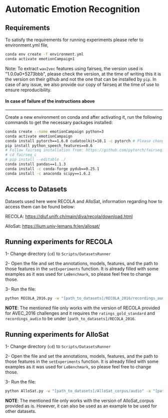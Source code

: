 # Automatic Emotion Recognition

## Requirements

To satisfy the requirements for running experiments please refer to environment.yml file,

```bash
conda env create -f environment.yml
conda activate emotionCampaign1
```

Note: To extract `wav2vec` features using fairseq, the version used is "1.0.0a0+5273bbb", please check the version, at the time of writing this it is the version on their github and not the one that can be installed by `pip`. In case of any issue, we also provide our copy of fairseq at the time of use to ensure reproducibility.

#### In case of failure of the instructions above

---

Create a new environment on conda and after activating it, run the following commands to get the necessary packages installed:

```bash
conda create --name emotionCampaign python=3
conda activate emotionCampaign
conda install pytorch==1.6.0 cudatoolkit=10.1 -c pytorch # Please change cudatoolkit depending on your case (e.g. use "nvidia-smi")!
pip install python_speech_features==0.6
# Follow fairseq installation from: https://github.com/pytorch/fairseq: (in case of issue, we also provide our copy of fairseq at the time of use to ensure reproducibility, it is located near the folder containing the scripts)
# cd fairseq_c
# pip install --editable ./
conda install pandas==1.1.3
conda install -c conda-forge pydub==0.25.1
conda install -c anaconda scipy==1.6.2
```

## Access to Datasets

Datasets used here were RECOLA and AlloSat, information regarding how to access them can be found below:

RECOLA: https://diuf.unifr.ch/main/diva/recola/download.html

AlloSat: https://lium.univ-lemans.fr/en/allosat/



## Running experiments for RECOLA

1- Change directory (`cd`) to `Scripts/DatasetsRunner` 

2- Open the file and set the annotations, models, features, and the path to those features in the `setExperiments` function. It is already filled with some examples as it was used for `LeBenchmark`, so please feel free to change those.

3- Run the file:

```bash
python RECOLA_2016.py -w "[path_to_datasets]/RECOLA_2016/recordings_audio" -a "[path_to_datasets]/RECOLA_2016/ratings_gold_standard" -o "[path_to_datasets]/RECOLA_2016"
```

**NOTE**: The mentioned file only works with the version of RECOLA provided for AVEC_2016 challenges and it requires the `ratings_gold_standard` and `recordings_audio` to be under `[path_to_datasets]/RECOLA_2016`. 



## Running experiments for AlloSat

1- Change directory (`cd`) to `Scripts/DatasetsRunner` 

2- Open the file and set the annotations, models, features, and the path to those features in the `setExperiments` function. It is already filled with some examples as it was used for `LeBenchmark`, so please feel free to change those.

3- Run the file:

```bash
python AlloSat.py -w "[path_to_datasets]/AlloSat_corpus/audio" -a "[path_to_datasets]/AlloSat_corpus/annotations/labels" -p "[path_to_datasets]/AlloSat_corpus/" -o "[path_to_datasets]/AlloSat"
```

**NOTE**: The mentioned file only works with the version of AlloSat_corpus provided as is. However, it can also be used as an example to be used for other datasets.